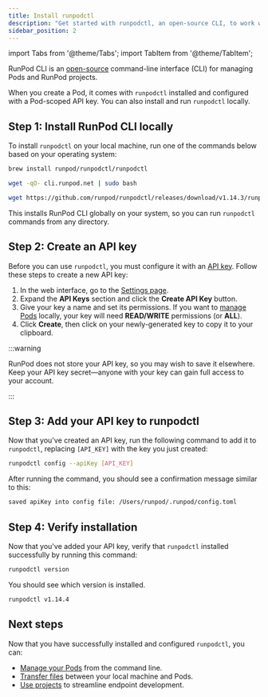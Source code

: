 ```yaml
---
title: Install runpodctl
description: "Get started with runpodctl, an open-source CLI, to work with Pods and RunPod projects. Install and configure the tool, then verify the installation and API key setup to start using runpodctl."
sidebar_position: 2
---
```


import Tabs from '@theme/Tabs';
import TabItem from '@theme/TabItem';

RunPod CLI is an [open-source](https://github.com/runpod/runpodctl) command-line interface (CLI) for managing Pods and RunPod projects.

When you create a Pod, it comes with `runpodctl` installed and configured with a Pod-scoped API key. You can also install and run `runpodctl` locally.

## Step 1: Install RunPod CLI locally

To install `runpodctl` on your local machine, run one of the commands below based on your operating system:

<Tabs>
  <TabItem value="mac" label="macOS">

```bash
brew install runpod/runpodctl/runpodctl
```

</TabItem>
  <TabItem value="linux" label="Linux">

```bash
wget -qO- cli.runpod.net | sudo bash
```

</TabItem>
  <TabItem value="windows" label="Windows">

```bash
wget https://github.com/runpod/runpodctl/releases/download/v1.14.3/runpodctl-windows-amd64.exe -O runpodctl.exe
```

</TabItem>
</Tabs>

This installs RunPod CLI globally on your system, so you can run `runpodctl` commands from any directory.

## Step 2: Create an API key

Before you can use `runpodctl`, you must configure it with an [API key](/get-started/api-keys). Follow these steps to create a new API key:

1. In the web interface, go to the [Settings page](https://www.runpod.io/console/user/settings).
2. Expand the **API Keys** section and click the **Create API Key** button.
3. Give your key a name and set its permissions. If you want to [manage Pods](/runpodctl/manage-pods) locally, your key will need **READ/WRITE** permissions (or **ALL**).
4. Click **Create**, then click on your newly-generated key to copy it to your clipboard.

:::warning

RunPod does not store your API key, so you may wish to save it elsewhere. Keep your API key secret—anyone with your key can gain full access to your account.

:::

## Step 3: Add your API key to runpodctl

Now that you've created an API key, run the following command to add it to `runpodctl`, replacing `[API_KEY]` with the key you just created:

```bash
runpodctl config --apiKey [API_KEY]
```

After running the command, you should see a confirmation message similar to this:

```bash
saved apiKey into config file: /Users/runpod/.runpod/config.toml
```

## Step 4: Verify installation

Now that you've added your API key, verify that `runpodctl` installed successfully by running this command:

```bash
runpodctl version
```

You should see which version is installed.

```bash
runpodctl v1.14.4
```

## Next steps

Now that you have successfully installed and configured `runpodctl`, you can:

- [Manage your Pods](/runpodctl/manage-pods) from the command line.
- [Transfer files](/runpodctl/transfer-files) between your local machine and Pods.
- [Use projects](/runpodctl/projects/overview) to streamline endpoint development.
